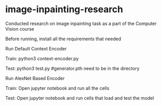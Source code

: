 # image-inpainting-research
Conducted research on image inpainting task as a part of the Computer Vision course

Before running, install all the requirements that needed

Run Default Context Encoder

  Train: python3 context-encoder.py

  Test: python3 test.py #generator.pth need to be in the directory

Run AlexNet Based Encoder

Train: Open jupyter notebook and run all the cells

Test: Open jupyter notebook and run cells that load and test the model
